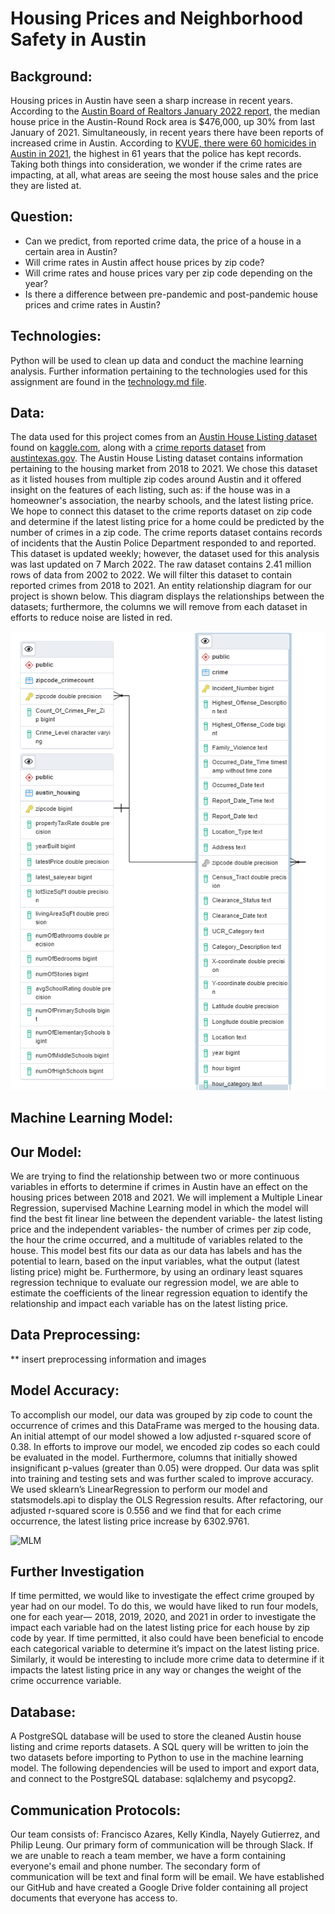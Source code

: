 # Housing Prices and Neighborhood Safety in Austin

## Background: 
Housing prices in Austin have seen a sharp increase in recent years. According to the [Austin Board of Realtors January 2022 report](https://www.abor.com/january-2022-central-texas-housing-market-report), the median house price in the Austin-Round Rock area is $476,000, up 30% from last January of 2021. Simultaneously, in recent years there have been reports of increased crime in Austin. According to [KVUE, there were 60 homicides in Austin in 2021](https://www.kvue.com/article/news/local/austin-homicide-record-number-2021/269-e3c419af-9722-456f-9b5d-c044944e128d), the highest in 61 years that the police has kept records. Taking both things into consideration, we wonder if the crime rates are impacting, at all, what areas are seeing the most house sales and the price they are listed at. 

## Question: 
- Can we predict, from reported crime data, the price of a house in a certain area in Austin?
- Will crime rates in Austin affect house prices by zip code? 
- Will crime rates and house prices vary per zip code depending on the year?
- Is there a difference between pre-pandemic and post-pandemic house prices and crime rates in Austin? 

## Technologies: 
Python will be used to clean up data and conduct the machine learning analysis. Further information pertaining to the technologies used for this assignment are found in the [technology.md file](technology.md). 

## Data: 
The data used for this project comes from an [Austin House Listing dataset](https://www.kaggle.com/ericpierce/austinhousingprices) found on [kaggle.com](https://www.kaggle.com/), along with a [crime reports dataset](https://data.austintexas.gov/Public-Safety/Crime-Reports/fdj4-gpfu) from [austintexas.gov](https://www.austintexas.gov/). The Austin House Listing dataset contains information pertaining to the housing market from 2018 to 2021. We chose this dataset as it listed houses from multiple zip codes around Austin and it offered insight on the features of each listing, such as: if the house was in a homeowner's association, the nearby schools, and the latest listing price. We hope to connect this dataset to the crime reports dataset on zip code and determine if the latest listing price for a home could be predicted by the number of crimes in a zip code. The crime reports dataset contains records of incidents that the Austin Police Department responded to and reported. This dataset is updated weekly; however, the dataset used for this analysis was last updated on 7 March 2022. The raw dataset contains 2.41 million rows of data from 2002 to 2022. We will filter this dataset to contain reported crimes from 2018 to 2021. An entity relationship diagram for our project is shown below. This diagram displays the relationships between the datasets; furthermore, the columns we will remove from each dataset in efforts to reduce noise are listed in red. 

![ERD](Images/ERD.png)

## Machine Learning Model: 
## Our Model: 
We are trying to find the relationship between two or more continuous variables in efforts to determine if crimes in Austin have an effect on the housing prices between 2018 and 2021. We will implement a Multiple Linear Regression, supervised Machine Learning model in which the model will find the best fit linear line between the dependent variable- the latest listing price and the independent variables- the number of crimes per zip code, the hour the crime occurred, and a multitude of variables related to the house. This model best fits our data as our data has labels and has the potential to learn, based on the input variables, what the output (latest listing price) might be. Furthermore, by using an ordinary least squares regression technique to evaluate our regression model, we are able to estimate the coefficients of the linear regression equation to identify the relationship and impact each variable has on the latest listing price. 

## Data Preprocessing: 
** insert preprocessing information and images 

## Model Accuracy: 
To accomplish our model, our data was grouped by zip code to count the occurrence of crimes and this DataFrame was merged to the housing data. An initial attempt of our model showed a low adjusted r-squared score of 0.38. In efforts to improve our model, we encoded zip codes so each could be evaluated in the model. Furthermore, columns that initially showed insignificant p-values (greater than 0.05) were dropped. Our data was split into training and testing sets and was further scaled to improve accuracy. We used sklearn’s LinearRegression to perform our model and statsmodels.api to display the OLS Regression results. After refactoring, our adjusted r-squared score is 0.556 and we find that for each crime occurrence, the latest listing price increase by 6302.9761. 

<img width="705" alt="MLM" src="https://user-images.githubusercontent.com/92558842/160219021-ebcbe85f-3aa2-4417-912c-262b369b06fe.png">

## Further Investigation 
If time permitted, we would like to investigate the effect crime grouped by year had on our model. To do this, we would have liked to run four models, one for each year— 2018, 2019, 2020, and 2021 in order to investigate the impact each variable had on the latest listing price for each house by zip code by year. If time permitted, it also could have been beneficial to encode each categorical variable to determine it’s impact on the latest listing price. Similarly, it would be interesting to include more crime data to determine if it impacts the latest listing price in any way or changes the weight of the crime occurrence variable.  

## Database: 
A PostgreSQL database will be used to store the cleaned Austin house listing and crime reports datasets. A SQL query will be written to join the two datasets before importing to Python to use in the machine learning model. The following dependencies will be used to import and export data, and connect to the PostgreSQL database: sqlalchemy and psycopg2.

## Communication Protocols: 
Our team consists of: Francisco Azares, Kelly Kindla, Nayely Gutierrez, and Philip Leung. Our primary form of communication will be through Slack. If we are unable to reach a team member, we have a form containing everyone's email and phone number. The secondary form of communication will be text and final form will be email. We have established our GitHub and have created a Google Drive folder containing all project documents that everyone has access to. 

